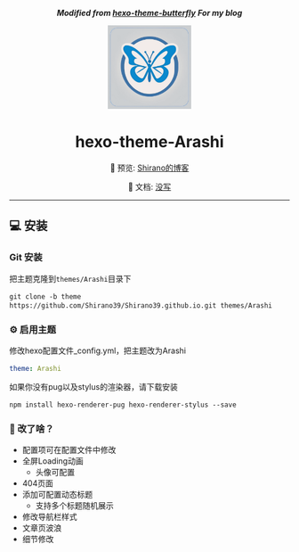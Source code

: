 <div align="center">

***Modified from [hexo-theme-butterfly](https://github.com/jerryc127/hexo-theme-butterfly.git)***
***For my blog***

<img src="./source/img/butterfly-icon.png" width="150" height="150" />

# hexo-theme-Arashi

📢 预览: [Shirano的博客](https://shirano39.github.io/)

📖 文档: [没写](https://github.com/Shirano39/Shirano39.github.io/tree/theme)

</div>

---

## 💻 安装

### Git 安装

把主题克隆到`themes/Arashi`目录下

```shell
git clone -b theme https://github.com/Shirano39/Shirano39.github.io.git themes/Arashi
```

### ⚙ 启用主题

修改hexo配置文件_config.yml，把主题改为Arashi

```yml
theme: Arashi
```

如果你没有pug以及stylus的渲染器，请下载安装

```shell
npm install hexo-renderer-pug hexo-renderer-stylus --save
```

### 📝 改了啥？

- 配置项可在配置文件中修改
- 全屏Loading动画
    + 头像可配置
- 404页面
- 添加可配置动态标题
    + 支持多个标题随机展示
- 修改导航栏样式
- 文章页波浪
- 细节修改